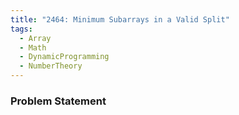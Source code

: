 ```yaml
---
title: "2464: Minimum Subarrays in a Valid Split"
tags:
  - Array
  - Math
  - DynamicProgramming
  - NumberTheory
---
```

### Problem Statement

